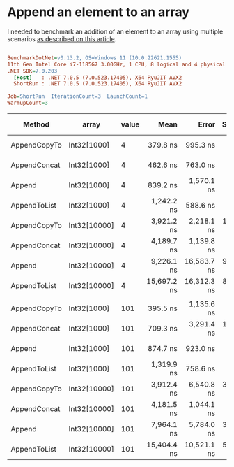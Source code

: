# Append an element to an array

I needed to benchmark an addition of an element to an array using multiple scenarios [as described on this article](https://www.techiedelight.com/add-new-elements-array-csharp/).


``` ini

BenchmarkDotNet=v0.13.2, OS=Windows 11 (10.0.22621.1555)
11th Gen Intel Core i7-1185G7 3.00GHz, 1 CPU, 8 logical and 4 physical cores
.NET SDK=7.0.203
  [Host]   : .NET 7.0.5 (7.0.523.17405), X64 RyuJIT AVX2
  ShortRun : .NET 7.0.5 (7.0.523.17405), X64 RyuJIT AVX2

Job=ShortRun  IterationCount=3  LaunchCount=1  
WarmupCount=3  

```
|       Method |        array | value |        Mean |       Error |    StdDev |    StdErr |         Min |         Max |        Op/s | Ratio |    Gen0 |   Gen1 | Allocated | Alloc Ratio |
|------------- |------------- |------ |------------:|------------:|----------:|----------:|------------:|------------:|------------:|------:|--------:|-------:|----------:|------------:|
| AppendCopyTo |  Int32[1000] |     4 |    379.8 ns |    995.3 ns |  54.56 ns |  31.50 ns |    316.9 ns |    414.6 ns | 2,632,936.1 |  0.45 |  0.6423 | 0.0095 |   3.94 KB |        1.00 |
| AppendConcat |  Int32[1000] |     4 |    462.6 ns |    763.0 ns |  41.83 ns |  24.15 ns |    435.1 ns |    510.8 ns | 2,161,491.5 |  0.56 |  0.6657 | 0.0105 |   4.08 KB |        1.04 |
|       Append |  Int32[1000] |     4 |    839.2 ns |  1,570.1 ns |  86.06 ns |  49.69 ns |    744.3 ns |    912.2 ns | 1,191,622.9 |  1.00 |  0.6409 | 0.0095 |   3.94 KB |        1.00 |
| AppendToList |  Int32[1000] |     4 |  1,242.2 ns |    588.6 ns |  32.26 ns |  18.63 ns |  1,212.7 ns |  1,276.7 ns |   805,032.7 |  1.49 |  2.5673 | 0.1278 |  15.73 KB |        4.00 |
| AppendCopyTo | Int32[10000] |     4 |  3,921.2 ns |  2,218.1 ns | 121.58 ns |  70.19 ns |  3,840.2 ns |  4,061.0 ns |   255,026.6 |  4.70 |  6.3248 | 0.7858 |  39.09 KB |        9.93 |
| AppendConcat | Int32[10000] |     4 |  4,189.7 ns |  1,139.8 ns |  62.47 ns |  36.07 ns |  4,124.1 ns |  4,248.5 ns |   238,682.4 |  5.03 |  6.3629 | 0.7935 |  39.23 KB |        9.96 |
|       Append | Int32[10000] |     4 |  9,226.1 ns | 16,583.7 ns | 909.01 ns | 524.82 ns |  8,200.9 ns |  9,933.9 ns |   108,388.6 | 11.12 |  6.3171 | 0.7782 |  39.09 KB |        9.93 |
| AppendToList | Int32[10000] |     4 | 15,697.2 ns | 16,312.3 ns | 894.13 ns | 516.23 ns | 14,878.1 ns | 16,651.1 ns |    63,705.6 | 18.90 | 25.4211 | 8.4534 | 156.36 KB |       39.71 |
|              |              |       |             |             |           |           |             |             |             |       |         |        |           |             |
| AppendCopyTo |  Int32[1000] |   101 |    395.5 ns |  1,135.6 ns |  62.25 ns |  35.94 ns |    345.8 ns |    465.3 ns | 2,528,358.4 |  0.45 |  0.6423 | 0.0095 |   3.94 KB |        1.00 |
| AppendConcat |  Int32[1000] |   101 |    709.3 ns |  3,291.4 ns | 180.42 ns | 104.16 ns |    561.5 ns |    910.4 ns | 1,409,812.2 |  0.82 |  0.6657 | 0.0105 |   4.08 KB |        1.04 |
|       Append |  Int32[1000] |   101 |    874.7 ns |    923.0 ns |  50.59 ns |  29.21 ns |    823.4 ns |    924.6 ns | 1,143,194.5 |  1.00 |  0.6418 | 0.0095 |   3.94 KB |        1.00 |
| AppendToList |  Int32[1000] |   101 |  1,319.9 ns |    758.6 ns |  41.58 ns |  24.01 ns |  1,273.2 ns |  1,353.0 ns |   757,626.8 |  1.51 |  2.5673 | 0.1278 |  15.73 KB |        4.00 |
| AppendCopyTo | Int32[10000] |   101 |  3,912.4 ns |  6,540.8 ns | 358.53 ns | 206.99 ns |  3,667.7 ns |  4,323.9 ns |   255,597.1 |  4.48 |  6.3248 | 0.7858 |  39.09 KB |        9.93 |
| AppendConcat | Int32[10000] |   101 |  4,181.5 ns |  1,044.1 ns |  57.23 ns |  33.04 ns |  4,121.5 ns |  4,235.6 ns |   239,150.9 |  4.79 |  6.3629 | 0.7935 |  39.23 KB |        9.96 |
|       Append | Int32[10000] |   101 |  7,964.1 ns |  5,784.0 ns | 317.04 ns | 183.04 ns |  7,664.9 ns |  8,296.4 ns |   125,563.1 |  9.13 |  6.3171 | 0.7782 |  39.09 KB |        9.93 |
| AppendToList | Int32[10000] |   101 | 15,404.4 ns | 10,521.1 ns | 576.70 ns | 332.96 ns | 14,758.9 ns | 15,868.8 ns |    64,916.5 | 17.63 | 25.4211 | 8.4534 | 156.36 KB |       39.71 |
